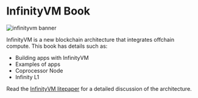 # InfinityVM Book

![infinityvm banner](./assets/infinityvm-banner.png)

InfinityVM is a new blockchain architecture that integrates offchain compute. This book has details such as:

- Building apps with InfinityVM
- Examples of apps
- Coprocessor Node
- Infinity L1

Read the [InfinityVM litepaper](https://infinityvm.xyz/infinityvm_litepaper.pdf) for a detailed discussion of the architecture.

